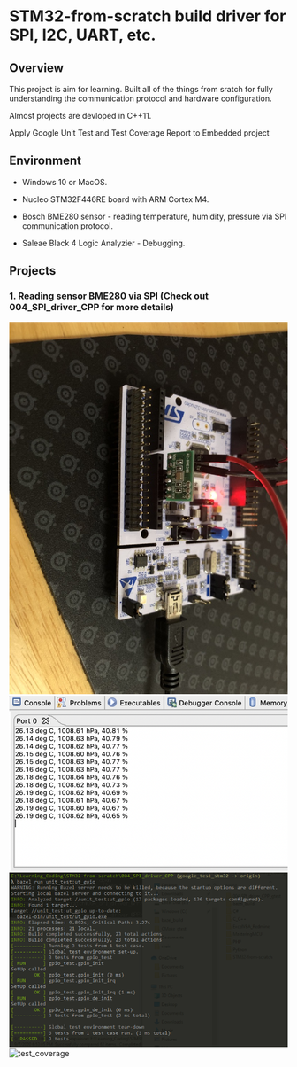 # STM32-from-scratch build driver for SPI, I2C, UART, etc.

## Overview

This project is aim for learning. Built all of the things from sratch for fully understanding the communication protocol and hardware configuration.

Almost projects are devloped in C++11.

Apply Google Unit Test and Test Coverage Report to Embedded project

## Environment
* Windows 10 or MacOS.

* Nucleo STM32F446RE board with ARM Cortex M4.

* Bosch BME280 sensor - reading temperature, humidity, pressure via SPI communication protocol.

* Saleae Black 4 Logic Analyzier - Debugging.

## Projects

### 1. Reading sensor BME280 via SPI (Check out 004_SPI_driver_CPP for more details)
![Sensor_Board_Setup1](https://github.com/hohaidang/STM32-from-scratch/blob/master/Documents/Images/Board_Sensor_1.jpeg)
![Read_SensorData](https://github.com/hohaidang/STM32-from-scratch/blob/master/Documents/Images/ReadSensor.png)
![unit_test](https://github.com/hohaidang/STM32-from-scratch/blob/master/Documents/Images/UT_004.png)
![test_coverage](https://github.com/hohaidang/STM32-from-scratch/blob/master/Documents/Images/test_coverage_004.png)